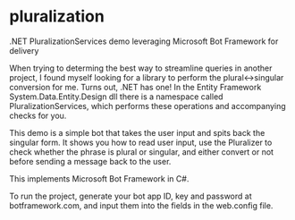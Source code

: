# pluralization
.NET PluralizationServices demo leveraging Microsoft Bot Framework for delivery


When trying to determing the best way to streamline queries in another project, I found myself looking for a library to perform the plural<->singular conversion for me. Turns out, .NET has one! In the Entity Framework System.Data.Entity.Design dll there is a namespace called PluralizationServices, which performs these operations and accompanying checks for you. 

This demo is a simple bot that takes the user input and spits back the singular form. It shows you how to read user input, use the Pluralizer to check whether the phrase is plural or singular, and either convert or not before sending a message back to the user. 

This implements Microsoft Bot Framework in C#. 

To run the project, generate your bot app ID, key and password at botframework.com, and input them into the fields in the web.config file.
